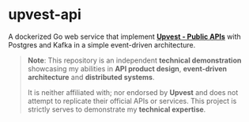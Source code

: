 # upvest-api

A dockerized Go web service that implement [**Upvest - Public APIs**](https://docs.upvest.co/api) with Postgres and Kafka in a simple event-driven architecture.



> **Note**: This repository is an independent **technical demonstration** showcasing my abilities in **API product design**, **event-driven architecture** and **distributed systems**.
> 
> It is neither affiliated with; nor endorsed by **Upvest** and does not attempt to replicate their official APIs or services. This project is strictly serves to demonstrate my **technical expertise**.
